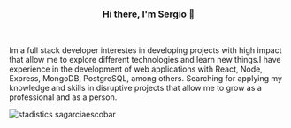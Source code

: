 <h3 align="center" style="border:none">Hi there, I'm Sergio 👋</h3>
<br>
<div float="left">
  <p width="300">Im a full stack developer interestes in developing projects with high impact that allow me to explore different technologies and learn new things.I have experience in the development of web applications with React, Node, Express, MongoDB, PostgreSQL, among others. Searching for applying my knowledge and skills in disruptive projects that allow me to grow as a professional and as a person.</p>
   <picture width="300">
    <source media="(prefers-color-scheme: dark)" srcset="https://github-readme-stats.vercel.app/api?username=sagarciaescobar&theme=cobalt">
    <source media="(prefers-color-scheme: light)" srcset="YOUR-LIGHTMODE-IMAGE">
    <img alt="stadistics sagarciaescobar" src="https://github-readme-stats.vercel.app/api?username=sagarciaescobar&theme=highlight">
  </picture>
</div>

<!--
**sagarciaescobar/sagarciaescobar** is a ✨ _special_ ✨ repository because its `README.md` (this file) appears on your GitHub profile.

Here are some ideas to get you started:

- 🔭 I’m currently working on ...
- 🌱 I’m currently learning ...
- 👯 I’m looking to collaborate on ...
- 🤔 I’m looking for help with ...
- 💬 Ask me about ...
- 📫 How to reach me: ...
- 😄 Pronouns: ...
- ⚡ Fun fact: ...
  -->

